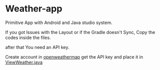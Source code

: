 # Weather-app
Primitive App with Android and Java studio system.

If you got Issues with the Layout or if the Gradle doesn't Sync, Copy the codes inside the files.

after that You need an API key.

Create account in [openweathermap](openweathermap.org) get the API key and place it in [ViewWeather.java](https://github.com/amirzarei007/Weather-app/blob/main/app/src/main/java/com/swift/weather/ViewWeather.java)

